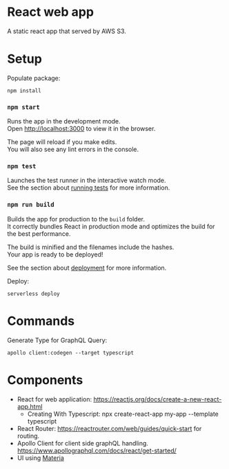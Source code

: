 # React web app
A static react app that served by AWS S3.

# Setup
Populate package:
```
npm install
```

### `npm start`

Runs the app in the development mode.\
Open [http://localhost:3000](http://localhost:3000) to view it in the browser.

The page will reload if you make edits.\
You will also see any lint errors in the console.

### `npm test`

Launches the test runner in the interactive watch mode.\
See the section about [running tests](https://facebook.github.io/create-react-app/docs/running-tests) for more information.

### `npm run build`

Builds the app for production to the `build` folder.\
It correctly bundles React in production mode and optimizes the build for the best performance.

The build is minified and the filenames include the hashes.\
Your app is ready to be deployed!

See the section about [deployment](https://facebook.github.io/create-react-app/docs/deployment) for more information.


Deploy:
```
serverless deploy
```

# Commands
Generate Type for GraphQL Query:
```
apollo client:codegen --target typescript
```

# Components
* React for web application: https://reactjs.org/docs/create-a-new-react-app.html 
  * Creating With Typescript: npx create-react-app my-app --template typescript
* React Router: https://reactrouter.com/web/guides/quick-start for routing.
* Apollo Client for client side graphQL handling. https://www.apollographql.com/docs/react/get-started/
* UI using [Materia](https://material-ui.com/)